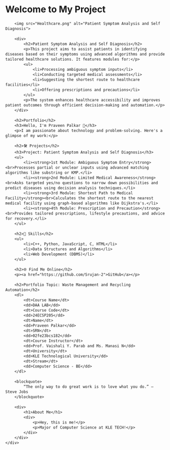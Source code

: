 <html lang="en">
<head>
    <meta charset="UTF-8">
    <meta name="viewport" content="width=device-width, initial-scale=1.0">
    <title>Praveen Palkar Portfolio</title>
</head>
<body>
    <div>
        <h1>Welcome to My Project</h1>

        <img src="Healthcare.png" alt="Patient Symptom Analysis and Self Diagnosis">

        <div>
            <h2>Patient Symptom Analysis and Self Diagnosis</h2>
            <p>This project aims to assist patients in identifying diseases based on their symptoms using advanced algorithms and provide tailored healthcare solutions. It features modules for:</p>
            <ul>
                <li>Processing ambiguous symptom inputs</li>
                <li>Conducting targeted medical assessments</li>
                <li>Suggesting the shortest route to healthcare facilities</li>
                <li>Offering prescriptions and precautions</li>
            </ul>
            <p>The system enhances healthcare accessibility and improves patient outcomes through efficient decision-making and automation.</p>
        </div>

        <h2>Portfolio</h2>
        <h3>Hello, I'm Praveen Palkar 👋</h3>
        <p>I am passionate about technology and problem-solving. Here's a glimpse of my work:</p>

        <h2>🛠 Projects</h2>
        <h3>Project: Patient Symptom Analysis and Self Diagnosis</h3>
        <ul>
            <li><strong>1st Module: Ambiguous Symptom Entry</strong><br>Processes partial or unclear inputs using advanced matching algorithms like substring or KMP.</li>
            <li><strong>2nd Module: Limited Medical Awareness</strong><br>Asks targeted yes/no questions to narrow down possibilities and predict diseases using decision analysis techniques.</li>
            <li><strong>3rd Module: Shortest Path to Medical Facility</strong><br>Calculates the shortest route to the nearest medical facility using graph-based algorithms like Dijkstra's.</li>
            <li><strong>4th Module: Prescription and Precaution</strong><br>Provides tailored prescriptions, lifestyle precautions, and advice for recovery.</li>
        </ul>

        <h2>🚀 Skills</h2>
        <ul>
            <li>C++, Python, JavaScript, C, HTML</li>
            <li>Data Structures and Algorithms</li>
            <li>Web Development (DBMS)</li>
        </ul>

        <h2>🌐 Find Me Online</h2>
        <p><a href="https://github.com/Srujan-2">GitHub</a></p>

        <h2>Portfolio Topic: Waste Management and Recycling Automation</h2>
        <dl>
            <dt>Course Name</dt>
            <dd>DAA LAB</dd>
            <dt>Course Code</dt>
            <dd>24ECSP205</dd>
            <dt>Name</dt>
            <dd>Praveen Palkar</dd>
            <dt>SRN</dt>
            <dd>02fe23bcs182</dd>
            <dt>Course Instructor</dt>
            <dd>Prof. Vaishali Y. Parab and Ms. Manasi N</dd>
            <dt>University</dt>
            <dd>KLE Technological University</dd>
            <dt>Stream</dt>
            <dd>Computer Science - BE</dd>
        </dl>

        <blockquote>
            “The only way to do great work is to love what you do.” – Steve Jobs
        </blockquote>

        <div>
            <h1>About Me</h1>
            <div>
                <p>Hey, this is me!</p>
                <p>Major of Computer Science at KLE TECH!</p>
            </div>
        </div>
    </div>
</body>
</html>
